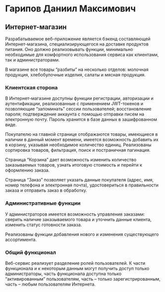 <h1>Гарипов Даниил Максимович</h1>
<h2>Интернет-магазин</h2>
<p>Разрабатываемое веб-приложение является бэкенд составляющей Интернет-магазина, специализирующегося на доставке продуктов питания. Оно должно реализовывать функции, минимально необходимые для комфортного использования сервиса как клиентами, так и администраторами.</p>
<p>В магазине все товары “разбиты” на несколько отделов: молочная продукция, хлебобулочные изделия, салаты и мясная продукция.</p>
<h3>Клиентская сторона</h3>
<p>В Интернет-магазине доступны функции регистрации, авторизации и аутентификации, реализованные с применением JWT-токенов и позволяющие “запоминать” сессии пользователей; восстановление пароля; подтверждение аккаунта с помощью отправки писем на электронную почту. Пароль хранится в базе данных в зашифрованном виде.</p>
<p>Покупателю на главной странице отображаются товары, имеющиеся в наличии в данный момент времени, имеется возможность добавить их в корзину, указывая необходимое количество единиц. Реализованы сортировка товаров, фильтрация, поиск и постраничная пагинация.</p>
<p>Страница “Корзина” дает возможность изменить количество заказываемых товаров, узнать итоговую стоимость и перейти к оформлению заказа.</p>
<p>Страница “Заказ” позволяет указать данные покупателя (адрес, имя, номер телефона и электронная почта), удостовериться в правильности заказа и отправить заказ в обработку.</p>
<h3>Административные функции</h3>
<p>У администраторов имеется возможность управления заказами: сверить наличие заказываемого товара и уточнить данные клиента, изменить статус готовности заказа.</p>
<p>Реализованы функции добавления нового и изменения существующего ассортимента.</p>
<h3>Общий функционал</h3>
<p>Веб-сервис реализует разделение ролей пользователей. К части функционала и к некоторым данным могут получить доступ только администраторы, часть функционала доступна только “активированным” пользователям, часть – только зарегистрированным, часть – любым пользователям Интернета.</p>
